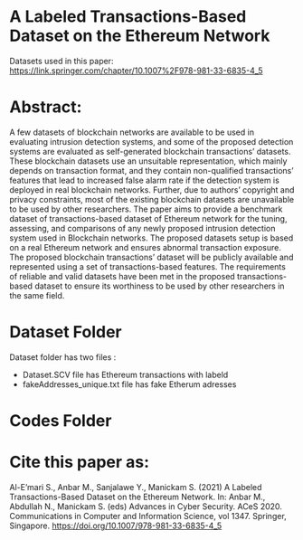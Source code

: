 # A Labeled Transactions-Based Dataset on the Ethereum Network
 Datasets used in this paper:
 https://link.springer.com/chapter/10.1007%2F978-981-33-6835-4_5 
 
 # Abstract:
 A few datasets of blockchain networks are available to be used in evaluating intrusion detection systems, and some of the proposed detection systems are evaluated as self-generated blockchain transactions’ datasets. These blockchain datasets use an unsuitable representation, which mainly depends on transaction format, and they contain non-qualified transactions’ features that lead to increased false alarm rate if the detection system is deployed in real blockchain networks. Further, due to authors’ copyright and privacy constraints, most of the existing blockchain datasets are unavailable to be used by other researchers. The paper aims to provide a benchmark dataset of transactions-based dataset of Ethereum network for the tuning, assessing, and comparisons of any newly proposed intrusion detection system used in Blockchain networks. The proposed datasets setup is based on a real Ethereum network and ensures abnormal transaction exposure. The proposed blockchain transactions’ dataset will be publicly available and represented using a set of transactions-based features. The requirements of reliable and valid datasets have been met in the proposed transactions-based dataset to ensure its worthiness to be used by other researchers in the same field.

# Dataset Folder 

Dataset folder has two files :
- Dataset.SCV file has Ethereum transactions with labeld 
- fakeAddresses_unique.txt file has fake Etherum adresses 

# Codes Folder 

 # Cite this paper as:
Al-E’mari S., Anbar M., Sanjalawe Y., Manickam S. (2021) A Labeled Transactions-Based Dataset on the Ethereum Network. In: Anbar M., Abdullah N., Manickam S. (eds) Advances in Cyber Security. ACeS 2020. Communications in Computer and Information Science, vol 1347. Springer, Singapore. https://doi.org/10.1007/978-981-33-6835-4_5
